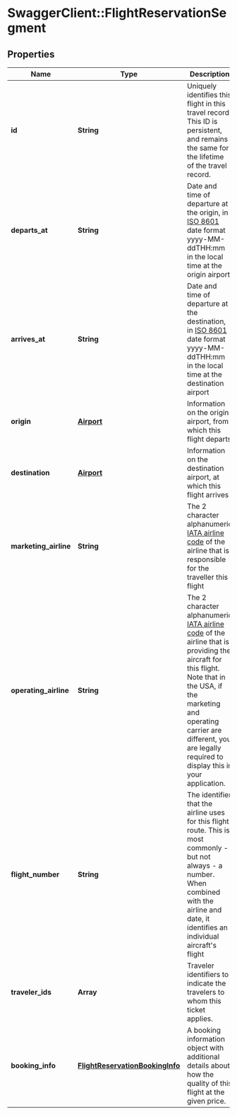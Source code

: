 # SwaggerClient::FlightReservationSegment

## Properties
Name | Type | Description | Notes
------------ | ------------- | ------------- | -------------
**id** | **String** | Uniquely identifies this flight in this travel record. This ID is persistent, and remains the same for the lifetime of the travel record. |
**departs_at** | **String** | Date and time of departure at the origin, in <a href="https://en.wikipedia.org/wiki/ISO_8601">ISO 8601</a>  date format yyyy-MM-ddTHH:mm in the local time at the origin airport |
**arrives_at** | **String** | Date and time of departure at the destination, in <a href="https://en.wikipedia.org/wiki/ISO_8601">ISO 8601</a>  date format yyyy-MM-ddTHH:mm in the local time at the destination airport |
**origin** | [**Airport**](Airport.md) | Information on the origin airport, from which this flight departs |
**destination** | [**Airport**](Airport.md) | Information on the destination airport, at which this flight arrives |
**marketing_airline** | **String** | The 2 character alphanumeric <a href="https://en.wikipedia.org/wiki/Airline_codes">IATA airline code</a> of the airline that is responsible for the traveller this flight |
**operating_airline** | **String** | The 2 character alphanumeric <a href="https://en.wikipedia.org/wiki/Airline_codes">IATA airline code</a> of the airline that is providing the aircraft for this flight. Note that in the USA, if the marketing and operating carrier are different, you are legally required to display this in your application. |
**flight_number** | **String** | The identifier that the airline uses for this flight route. This is most commonly - but not always - a number. When combined with the airline and date, it identifies an individual aircraft's flight |
**traveler_ids** | **Array<String>** | Traveler identifiers to indicate the travelers to whom this ticket applies. |
**booking_info** | [**FlightReservationBookingInfo**](FlightReservationBookingInfo.md) | A booking information object with additional details about how the quality of this flight at the given price. |


